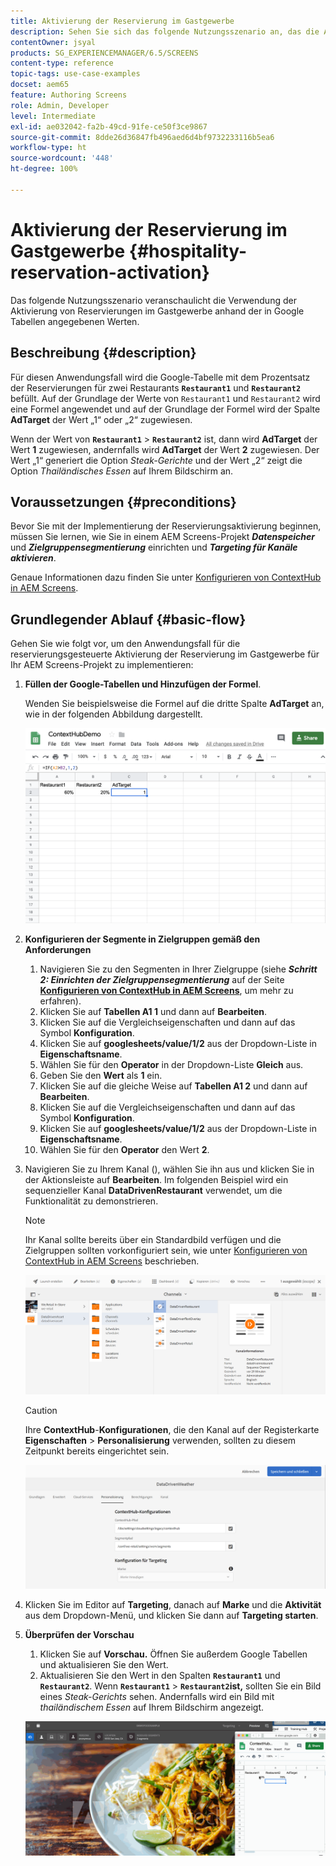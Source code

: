```yaml
---
title: Aktivierung der Reservierung im Gastgewerbe
description: Sehen Sie sich das folgende Nutzungsszenario an, das die Aktivierung der Reservierung im Gastgewerbe auf anhand der in Google-Tabellen angegebenen Werte veranschaulicht.
contentOwner: jsyal
products: SG_EXPERIENCEMANAGER/6.5/SCREENS
content-type: reference
topic-tags: use-case-examples
docset: aem65
feature: Authoring Screens
role: Admin, Developer
level: Intermediate
exl-id: ae032042-fa2b-49cd-91fe-ce50f3ce9867
source-git-commit: 8dde26d36847fb496aed6d4bf9732233116b5ea6
workflow-type: ht
source-wordcount: '448'
ht-degree: 100%

---
```


# Aktivierung der Reservierung im Gastgewerbe {#hospitality-reservation-activation}

Das folgende Nutzungsszenario veranschaulicht die Verwendung der Aktivierung von Reservierungen im Gastgewerbe anhand der in Google Tabellen angegebenen Werten.

## Beschreibung {#description}

Für diesen Anwendungsfall wird die Google-Tabelle mit dem Prozentsatz der Reservierungen für zwei Restaurants **`Restaurant1`** und **`Restaurant2`** befüllt. Auf der Grundlage der Werte von `Restaurant1` und `Restaurant2` wird eine Formel angewendet und auf der Grundlage der Formel wird der Spalte **AdTarget** der Wert „1“ oder „2“ zugewiesen.

Wenn der Wert von **`Restaurant1`** > **`Restaurant2`** ist, dann wird **AdTarget** der Wert **1** zugewiesen, andernfalls wird **AdTarget** der Wert **2** zugewiesen. Der Wert „1“ generiert die Option *Steak-Gerichte* und der Wert „2“ zeigt die Option *Thailändisches Essen* auf Ihrem Bildschirm an.

## Voraussetzungen {#preconditions}

Bevor Sie mit der Implementierung der Reservierungsaktivierung beginnen, müssen Sie lernen, wie Sie in einem AEM Screens-Projekt ***Datenspeicher*** und ***Zielgruppensegmentierung*** einrichten und ***Targeting für Kanäle aktivieren***.

Genaue Informationen dazu finden Sie unter [Konfigurieren von ContextHub in AEM Screens](configuring-context-hub.md).

## Grundlegender Ablauf {#basic-flow}

Gehen Sie wie folgt vor, um den Anwendungsfall für die reservierungsgesteuerte Aktivierung der Reservierung im Gastgewerbe für Ihr AEM Screens-Projekt zu implementieren:

1. **Füllen der Google-Tabellen und Hinzufügen der Formel**.

   Wenden Sie beispielsweise die Formel auf die dritte Spalte **AdTarget** an, wie in der folgenden Abbildung dargestellt.

   ![screen_shot_2019-04-29at94132am](assets/screen_shot_2019-04-29at94132am.png)

1. **Konfigurieren der Segmente in Zielgruppen gemäß den Anforderungen**

   1. Navigieren Sie zu den Segmenten in Ihrer Zielgruppe (siehe ***Schritt 2: Einrichten der Zielgruppensegmentierung*** auf der Seite **[Konfigurieren von ContextHub in AEM Screens](configuring-context-hub.md)**, um mehr zu erfahren).
   1. Klicken Sie auf **Tabellen A1 1** und dann auf **Bearbeiten**.
   1. Klicken Sie auf die Vergleichseigenschaften und dann auf das Symbol **Konfiguration**.
   1. Klicken Sie auf **googlesheets/value/1/2** aus der Dropdown-Liste in **Eigenschaftsname**.
   1. Wählen Sie für den **Operator** in der Dropdown-Liste **Gleich** aus.
   1. Geben Sie den **Wert** als **1** ein.
   1. Klicken Sie auf die gleiche Weise auf **Tabellen A1 2** und dann auf **Bearbeiten**.
   1. Klicken Sie auf die Vergleichseigenschaften und dann auf das Symbol **Konfiguration**.
   1. Klicken Sie auf **googlesheets/value/1/2** aus der Dropdown-Liste in **Eigenschaftsname**.
   1. Wählen Sie für den **Operator** den Wert **2**.

1. Navigieren Sie zu Ihrem Kanal (), wählen Sie ihn aus und klicken Sie in der Aktionsleiste auf **Bearbeiten**. Im folgenden Beispiel wird ein sequenzieller Kanal **DataDrivenRestaurant** verwendet, um die Funktionalität zu demonstrieren.

   >[!NOTE]
   >
   >Ihr Kanal sollte bereits über ein Standardbild verfügen und die Zielgruppen sollten vorkonfiguriert sein, wie unter [Konfigurieren von ContextHub in AEM Screens](configuring-context-hub.md) beschrieben.

   ![screen_shot_2019-05-08at14652pm](assets/screen_shot_2019-05-08at14652pm.png)

   >[!CAUTION]
   >
   >Ihre **ContextHub**-**Konfigurationen**, die den Kanal auf der Registerkarte **Eigenschaften** > **Personalisierung** verwenden, sollten zu diesem Zeitpunkt bereits eingerichtet sein.

   ![screen_shot_2019-05-08at114106am](assets/screen_shot_2019-05-08at114106am.png)

1. Klicken Sie im Editor auf **Targeting**, danach auf **Marke** und die **Aktivität** aus dem Dropdown-Menü, und klicken Sie dann auf **Targeting starten**.
1. **Überprüfen der Vorschau**

   1. Klicken Sie auf **Vorschau.** Öffnen Sie außerdem Google Tabellen und aktualisieren Sie den Wert.
   1. Aktualisieren Sie den Wert in den Spalten **`Restaurant1`** und **`Restaurant2`**. Wenn **`Restaurant1`** > **`Restaurant2`ist,** sollten Sie ein Bild eines *Steak-Gerichts* sehen. Andernfalls wird ein Bild mit *thailändischem Essen* auf Ihrem Bildschirm angezeigt.

   ![result5](assets/result5.gif)
